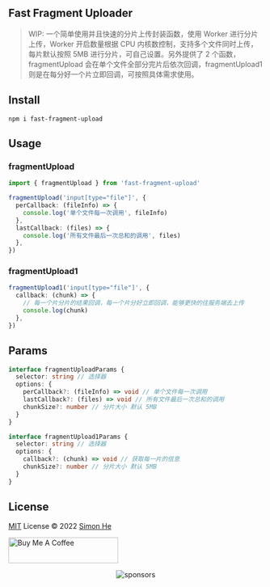 ## Fast Fragment Uploader

> WIP: 一个简单使用并且快速的分片上传封装函数，使用 Worker 进行分片上传，Worker 开启数量根据 CPU 内核数控制，支持多个文件同时上传，每片默认按照 5MB 进行分片，可自己设置。另外提供了 2 个函数，fragmentUpload 会在单个文件全部分完片后依次回调，fragmentUpload1 则是在每分好一个片立即回调，可按照具体需求使用。

## Install

```
npm i fast-fragment-upload
```

## Usage

### fragmentUpload

```typescript
import { fragmentUpload } from 'fast-fragment-upload'

fragmentUpload('input[type="file"]', {
  perCallback: (fileInfo) => {
    console.log('单个文件每一次调用', fileInfo)
  },
  lastCallback: (files) => {
    console.log('所有文件最后一次总和的调用', files)
  },
})
```

### fragmentUpload1

```typescript
fragmentUpload1('input[type="file"]', {
  callback: (chunk) => {
    // 每一个片分片的结果回调，每一个片分好立即回调，能够更快的往服务端去上传
    console.log(chunk)
  },
})
```

## Params

```typescript
interface fragmentUploadParams {
  selector: string // 选择器
  options: {
    perCallback?: (fileInfo) => void // 单个文件每一次调用
    lastCallback?: (files) => void // 所有文件最后一次总和的调用
    chunkSize?: number // 分片大小 默认 5MB
  }
}

interface fragmentUpload1Params {
  selector: string // 选择器
  options: {
    callback?: (chunk) => void // 获取每一片的信息
    chunkSize?: number // 分片大小 默认 5MB
  }
}
```

## License

[MIT](./LICENSE) License © 2022 [Simon He](https://github.com/Simon-He95)

<a href="https://github.com/Simon-He95/sponsor" target="_blank"><img src="https://cdn.buymeacoffee.com/buttons/default-orange.png" alt="Buy Me A Coffee" style="height: 51px !important;width: 217px !important;" ></a>

<span><div align="center">![sponsors](https://www.hejian.club/images/sponsors.jpg)</div></span>
